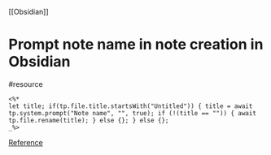 [[Obsidian]]

# Prompt note name in note creation in Obsidian
#resource 

```
<%* 
let title; if(tp.file.title.startsWith("Untitled")) { title = await tp.system.prompt("Note name", "", true); if (!(title == "")) { await tp.file.rename(title); } else {}; } else {}; 
_%>
```

[Reference](https://www.reddit.com/r/ObsidianMD/comments/125vc7h/note_name_prompt/) 